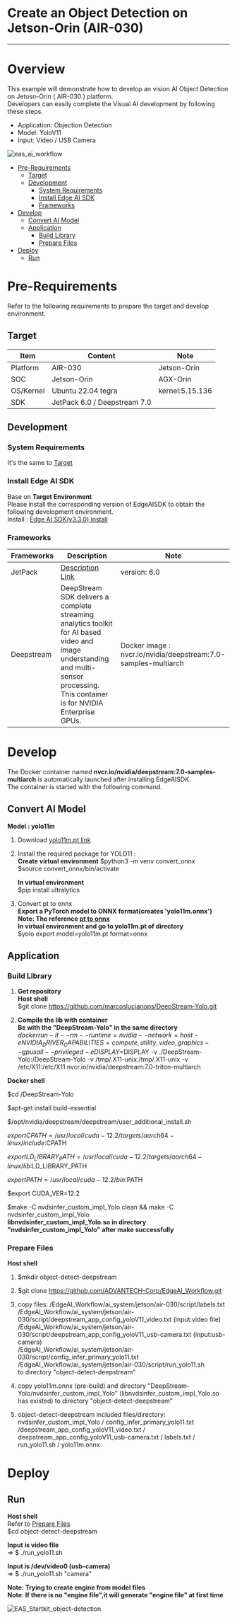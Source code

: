 # Create an Object Detection on Jetson-Orin (AIR-030)

---

# Overview
This example will demonstrate how to develop an vision AI Object Detection on Jetosn-Orin ( AIR-030 ) platform.  
Developers can easily complete the Visual AI development by following these steps.  

* Application: Objection Detection  
* Model: YoloV11  
* Input: Video / USB Camera  

![eas_ai_workflow](assets/EdgeAIWorkflow_AIR-030.pptx.png)


- [Pre-Requirements](#pre-requirements) <!-- prerequisite -->
  - [Target](#target) <!-- prerequisite -->
  - [Development](#development) <!-- prerequisite -->
       - [System Requirements](#system-requirements)  
       - [Install Edge AI SDK](#install-edge-ai-sdk)
       - [Frameworks](#frameworks)
- [Develop](#develop)<!-- prerequisite -->
  - [Convert AI Model](#convert-ai-model)<!-- prerequisite -->
  - [Application](#application)<!-- prerequisite -->
       - [Build Library](#build-library)
       - [Prepare Files](#prepare-files)
- [Deploy](#deploy)<!-- prerequisite -->
  - [Run](#run)<!-- prerequisite -->

 

# Pre-Requirements
Refer to the following requirements to prepare the target and develop environment.    



## Target
| Item | Content | Note |
| -------- | -------- | -------- |
| Platform |   AIR-030  | Jetson-Orin   |
| SOC  |   Jetson-Orin  | AGX-Orin |
| OS/Kernel |  Ubuntu 22.04 tegra  | kernel:5.15.136 |
| SDK| JetPack 6.0 / Deepstream 7.0|   |

 

## Development
### System Requirements
It's the same to [Target](#Target)  



### Install Edge AI SDK 
Base on **Target Environment**  
Please install the corresponding version of EdgeAISDK to obtain the following development environment.  
Install :  [Edge AI SDK(v3.3.0) install](https://ess-wiki.advantech.com.tw/view/Edge_AI_SDK/Download)  



### Frameworks 

| Frameworks  | Description  | Note | 
|----------------|-------------|---------------------| 
| JetPack    |  [Description Link](https://developer.nvidia.com/embedded/jetpack) | version: 6.0 | 
| Deepstream |  DeepStream SDK delivers a complete streaming analytics toolkit for AI based video and image understanding and multi-sensor processing. This container is for NVIDIA Enterprise GPUs. |  Docker image : nvcr.io/nvidia/deepstream:7.0-samples-multiarch|
   
 
 
# Develop  
 
The Docker container named **nvcr.io/nvidia/deepstream:7.0-samples-multiarch** is automatically launched after installing EdgeAISDK.  
The container is started with the following command.   



## Convert AI Model 
**Model : yolo11m**   

1. Download [yolo11m.pt link](https://github.com/ultralytics/assets/releases/download/v8.3.0/yolo11m.pt)  
   
  
2. Install the required package for YOLO11 :  
   **Create virtual environment**
   $python3 -m venv convert_onnx  
   $source convert_onnx/bin/activate  
   
   **In virtual environment**  
   $pip install ultralytics  
   
   
3. Convert pt to onnx  
   **Export a PyTorch model to ONNX format(creates 'yolo11m.onnx')**  
   **Note: The reference [pt to onnx](https://docs.ultralytics.com/zh/integrations/onnx/#supported-deployment-options)**  
   **In virtual environment and go to yolo11m.pt of directory**  
   $yolo export model=yolo11m.pt format=onnx  


## Application   
### Build Library      
1. **Get repository**  
**Host shell**  
$git clone https://github.com/marcoslucianops/DeepStream-Yolo.git  


2. **Compile the lib with container**  
   **Be with the "DeepStream-Yolo" in the same directory**  
$docker run -it --rm --runtime=nvidia --network=host -e NVIDIA_DRIVER_CAPABILITIES=compute,utility,video,graphics --gpus all --privileged -e DISPLAY=$DISPLAY -v ./DeepStream-Yolo:/DeepStream-Yolo -v /tmp/.X11-unix:/tmp/.X11-unix -v /etc/X11:/etc/X11 nvcr.io/nvidia/deepstream:7.0-triton-multiarch  

**Docker shell**  

$cd /DeepStream-Yolo  

$apt-get install build-essential  

$/opt/nvidia/deepstream/deepstream/user_additional_install.sh  

$export CPATH=/usr/local/cuda-12.2/targets/aarch64-linux/include:$CPATH  

$export LD_LIBRARY_PATH=/usr/local/cuda-12.2/targets/aarch64-linux/lib:$LD_LIBRARY_PATH  

$export PATH=/usr/local/cuda-12.2/bin:$PATH  

$export CUDA_VER=12.2  

$make -C nvdsinfer_custom_impl_Yolo clean && make -C nvdsinfer_custom_impl_Yolo  
**libnvdsinfer_custom_impl_Yolo.so in directory "nvdsinfer_custom_impl_Yolo" after make successfully**  
   
   
### Prepare Files
  **Host shell**  
  
 1. $mkdir object-detect-deepstream  
 
 2. $git clone https://github.com/ADVANTECH-Corp/EdgeAI_Workflow.git  
 
 3. copy files: /EdgeAI_Workflow/ai_system/jetson/air-030/script/labels.txt  
                /EdgeAI_Workflow/ai_system/jetson/air-030/script/deepstream_app_config_yoloV11_video.txt (input:video file)  
                /EdgeAI_Workflow/ai_system/jetson/air-030/script/deepstream_app_config_yoloV11_usb-camera.txt (input:usb-camera)  
                /EdgeAI_Workflow/ai_system/jetson/air-030/script/config_infer_primary_yolo11.txt  
                /EdgeAI_Workflow/ai_system/jetson/air-030/script/run_yolo11.sh  
                to directory "object-detect-deepstream"        
 4. copy yolo11m.onnx (pre-build) and directory "DeepStream-Yolo/nvdsinfer_custom_impl_Yolo" (libnvdsinfer_custom_impl_Yolo.so has existed) to directory "object-detect-deepstream"  
 
 5. object-detect-deepstream included files/directory: nvdsinfer_custom_impl_Yolo / config_infer_primary_yolo11.txt /deepstream_app_config_yoloV11_video.txt / deepstream_app_config_yoloV11_usb-camera.txt / labels.txt / run_yolo11.sh / yolo11m.onnx    
 
 
 
# Deploy 
## Run
  
 **Host shell**  
 Refer to [Prepare Files](#prepare-files)  
 $cd object-detect-deepstream  

  **Input is video file**  
=> $ ./run_yolo11.sh  

  **Input is /dev/video0 (usb-camera)**  
 => $ ./run_yolo11.sh "camera"  

 **Note: Trying to create engine from model files**  
 **Note: If there is no "engine file",it will generate    "engine file" at first time**   
 
 
 
![EAS_Startkit_object-detection](assets/result.png)

 
